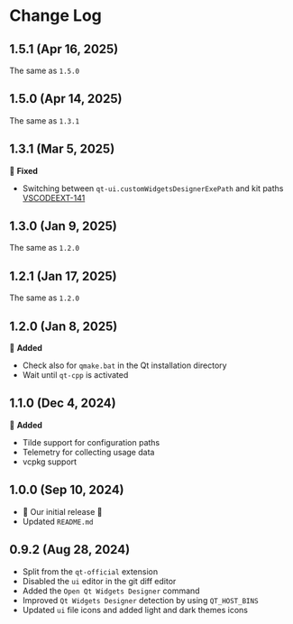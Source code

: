 # Change Log

## 1.5.1 (Apr 16, 2025)

The same as `1.5.0`

## 1.5.0 (Apr 14, 2025)

The same as `1.3.1`

## 1.3.1 (Mar 5, 2025)

🐞 **Fixed**

- Switching between `qt-ui.customWidgetsDesignerExePath` and kit paths [VSCODEEXT-141](https://bugreports.qt.io/browse/VSCODEEXT-141)

## 1.3.0 (Jan 9, 2025)

The same as `1.2.0`

## 1.2.1 (Jan 17, 2025)

The same as `1.2.0`

## 1.2.0 (Jan 8, 2025)

🎉 **Added**

- Check also for `qmake.bat` in the Qt installation directory
- Wait until `qt-cpp` is activated

## 1.1.0 (Dec 4, 2024)

🎉 **Added**

- Tilde support for configuration paths
- Telemetry for collecting usage data
- vcpkg support

## 1.0.0 (Sep 10, 2024)

- 🎉 Our initial release 🎉
- Updated `README.md`

## 0.9.2 (Aug 28, 2024)

- Split from the `qt-official` extension
- Disabled the `ui` editor in the git diff editor
- Added the `Open Qt Widgets Designer` command
- Improved `Qt Widgets Designer` detection by using `QT_HOST_BINS`
- Updated `ui` file icons and added light and dark themes icons

